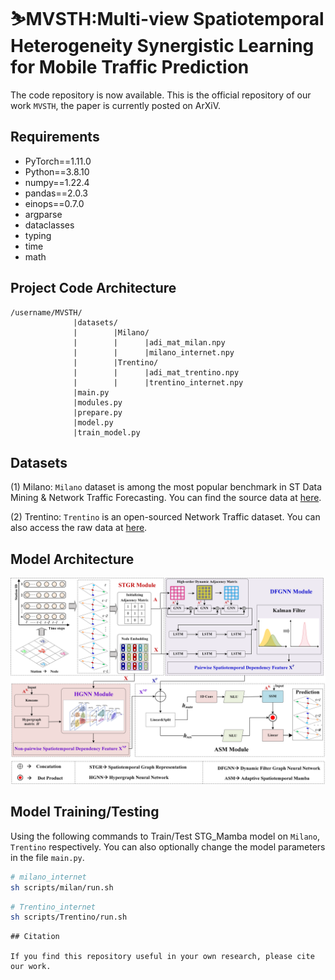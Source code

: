 # ⛷️MVSTH:Multi-view  Spatiotemporal Heterogeneity Synergistic Learning for Mobile  Traffic Prediction

The code repository is now available. This is the official repository of our work `MVSTH`, the paper is currently posted on ArXiV.



## Requirements

- PyTorch==1.11.0
- Python==3.8.10
- numpy==1.22.4
- pandas==2.0.3
- einops==0.7.0
- argparse
- dataclasses
- typing
- time
- math


## Project Code Architecture

```
/username/MVSTH/  
              |datasets/
              |        |Milano/
              |        |      |adi_mat_milan.npy
              |        |      |milano_internet.npy
              |        |Trentino/
              |        |      |adi_mat_trentino.npy
              |        |      |trentino_internet.npy
              |main.py  
              |modules.py  
              |prepare.py  
              |model.py  
              |train_model.py
```


## Datasets

(1) Milano: `Milano` dataset is among the most popular benchmark in ST Data Mining & Network Traffic Forecasting. You can find the source data at [here](https://dataverse.harvard.edu/dataset.xhtml?persistentId=doi:10.7910/DVN/EGZHFV).

(2) Trentino: `Trentino` is an open-sourced Network Traffic dataset. You can also access the raw data at [here](https://dataverse.harvard.edu/dataset.xhtml?persistentId=doi:10.7910/DVN/QLCABU).

## Model Architecture

![STG-Mamba Architecture](model.png)

## Model Training/Testing

Using the following commands to Train/Test STG_Mamba model on `Milano`, `Trentino` respectively. You can also optionally change the model parameters in the file `main.py`.


```bash
# milano_internet
sh scripts/milan/run.sh
```

```bash
# Trentino_internet
sh scripts/Trentino/run.sh
```

```
## Citation

If you find this repository useful in your own research, please cite our work.
```
